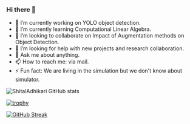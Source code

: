 ### Hi there 👋

<!--
**ShitalAdhikari/ShitalAdhikari** is a ✨ _special_ ✨ repository because its `README.md` (this file) appears on your GitHub profile.
-->

- 🔭 I’m currently working on YOLO object detection.
- 🌱 I’m currently learning Computational Linear Algebra.
- 👯 I’m looking to collaborate on Impact of Augmentation methods on Object Detection.
- 🤔 I’m looking for help with new projects and research collaboration.
- 💬 Ask me about anything.
- 📫 How to reach me: via mail.
- ⚡ Fun fact: We are living in the simulation but we don't know about simulator.

![ShitalAdhikari GitHub stats](https://github-readme-stats.vercel.app/api?username=ShitalAdhikari&count_private=true&theme=dracula)

<!-- 
[![Top Langs](https://github-readme-stats.vercel.app/api/top-langs/?username=ShitalAdhikari&hide_progress=true)](https://github.com/ShitalAdhikari/github-readme-stats)

-->

<!-- github trophy -->
[![trophy](https://github-profile-trophy.vercel.app/?username=ShitalAdhikari&theme=onedark)](https://github.com/ShitalAdhikari/github-profile-trophy)


<!-- github streak -->
[![GitHub Streak](https://github-readme-streak-stats.herokuapp.com/?user=ShitalAdhikari)](https://git.io/streak-stats)

<!-- view count
![](https://komarev.com/ghpvc/?username=ShitalAdhikari&color=green)

-->
